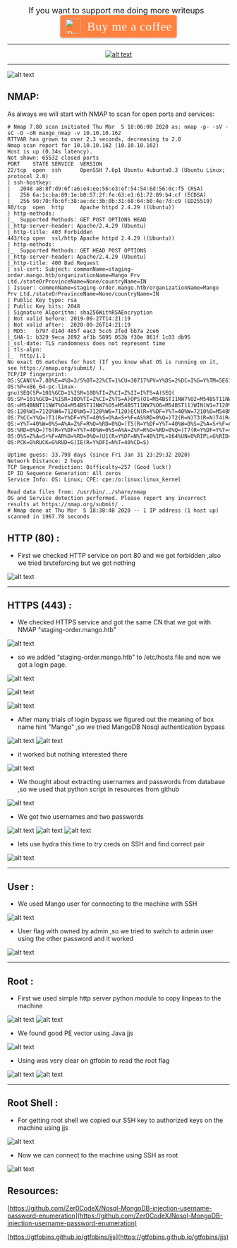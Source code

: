 
<div align="center"><font size="4">If you want to support me doing more writeups&nbsp;&nbsp;</font><style>.bmc-button img{height: 34px !important;width: 35px !important;margin-bottom: 1px !important;box-shadow: none !important;border: none !important;vertical-align: middle !important;}.bmc-button{padding: 7px 10px 7px 10px !important;line-height: 35px !important;height:51px !important;min-width:217px !important;text-decoration: none !important;display:inline-flex !important;color:#FFFFFF !important;background-color:#FF813F !important;border-radius: 5px !important;border: 1px solid transparent !important;padding: 7px 10px 7px 10px !important;font-size: 22px !important;letter-spacing: 0.6px !important;box-shadow: 0px 1px 2px rgba(190, 190, 190, 0.5) !important;-webkit-box-shadow: 0px 1px 2px 2px rgba(190, 190, 190, 0.5) !important;margin: 0 auto !important;font-family:'Cookie', cursive !important;-webkit-box-sizing: border-box !important;box-sizing: border-box !important;-o-transition: 0.3s all linear !important;-webkit-transition: 0.3s all linear !important;-moz-transition: 0.3s all linear !important;-ms-transition: 0.3s all linear !important;transition: 0.3s all linear !important;}.bmc-button:hover, .bmc-button:active, .bmc-button:focus {-webkit-box-shadow: 0px 1px 2px 2px rgba(190, 190, 190, 0.5) !important;text-decoration: none !important;box-shadow: 0px 1px 2px 2px rgba(190, 190, 190, 0.5) !important;opacity: 0.85 !important;color:#FFFFFF !important;}</style><link href="https://fonts.googleapis.com/css?family=Cookie" rel="stylesheet"><a class="bmc-button" target="_blank" href="https://www.buymeacoffee.com/Zer0Code"><img src="https://cdn.buymeacoffee.com/buttons/bmc-new-btn-logo.svg" alt="Buy me a coffee"><span style="margin-left:15px;font-size:28px !important;">Buy me a coffee</span></a></div>


---

<div align="center">
<a href="https://www.hackthebox.eu/profile/131282" title="Zer0Code"><img src="https://www.hackthebox.eu/badge/image/131282" alt="alt text" /></a></div>


---

[logo]: Mango.jpg
![alt text](Mango.jpg "Mango")

## NMAP:
As always we will start with NMAP to scan for open ports and services:

```console
# Nmap 7.80 scan initiated Thu Mar  5 18:06:00 2020 as: nmap -p- -sV -sC -O -oN mango_nmap -v 10.10.10.162
RTTVAR has grown to over 2.3 seconds, decreasing to 2.0
Nmap scan report for 10.10.10.162 (10.10.10.162)
Host is up (0.34s latency).
Not shown: 65532 closed ports
PORT    STATE SERVICE  VERSION
22/tcp  open  ssh      OpenSSH 7.6p1 Ubuntu 4ubuntu0.3 (Ubuntu Linux; protocol 2.0)
| ssh-hostkey: 
|   2048 a8:8f:d9:6f:a6:e4:ee:56:e3:ef:54:54:6d:56:0c:f5 (RSA)
|   256 6a:1c:ba:89:1e:b0:57:2f:fe:63:e1:61:72:89:b4:cf (ECDSA)
|_  256 90:70:fb:6f:38:ae:dc:3b:0b:31:68:64:b0:4e:7d:c9 (ED25519)
80/tcp  open  http     Apache httpd 2.4.29 ((Ubuntu))
| http-methods: 
|_  Supported Methods: GET POST OPTIONS HEAD
|_http-server-header: Apache/2.4.29 (Ubuntu)
|_http-title: 403 Forbidden
443/tcp open  ssl/http Apache httpd 2.4.29 ((Ubuntu))
| http-methods: 
|_  Supported Methods: GET HEAD POST OPTIONS
|_http-server-header: Apache/2.4.29 (Ubuntu)
|_http-title: 400 Bad Request
| ssl-cert: Subject: commonName=staging-order.mango.htb/organizationName=Mango Prv Ltd./stateOrProvinceName=None/countryName=IN
| Issuer: commonName=staging-order.mango.htb/organizationName=Mango Prv Ltd./stateOrProvinceName=None/countryName=IN
| Public Key type: rsa
| Public Key bits: 2048
| Signature Algorithm: sha256WithRSAEncryption
| Not valid before: 2019-09-27T14:21:19
| Not valid after:  2020-09-26T14:21:19
| MD5:   b797 d14d 485f eac3 5cc6 2fed bb7a 2ce6
|_SHA-1: b329 9eca 2892 af1b 5895 053b f30e 861f 1c03 db95
|_ssl-date: TLS randomness does not represent time
| tls-alpn: 
|_  http/1.1
No exact OS matches for host (If you know what OS is running on it, see https://nmap.org/submit/ ).
TCP/IP fingerprint:
OS:SCAN(V=7.80%E=4%D=3/5%OT=22%CT=1%CU=30717%PV=Y%DS=2%DC=I%G=Y%TM=5E612B18
OS:%P=x86_64-pc-linux-gnu)SEQ(SP=101%GCD=1%ISR=10D%TI=Z%CI=Z%II=I%TS=A)SEQ(
OS:SP=101%GCD=1%ISR=10D%TI=Z%CI=Z%TS=A)OPS(O1=M54BST11NW7%O2=M54BST11NW7%O3
OS:=M54BNNT11NW7%O4=M54BST11NW7%O5=M54BST11NW7%O6=M54BST11)WIN(W1=7120%W2=7
OS:120%W3=7120%W4=7120%W5=7120%W6=7120)ECN(R=Y%DF=Y%T=40%W=7210%O=M54BNNSNW
OS:7%CC=Y%Q=)T1(R=Y%DF=Y%T=40%S=O%A=S+%F=AS%RD=0%Q=)T2(R=N)T3(R=N)T4(R=Y%DF
OS:=Y%T=40%W=0%S=A%A=Z%F=R%O=%RD=0%Q=)T5(R=Y%DF=Y%T=40%W=0%S=Z%A=S+%F=AR%O=
OS:%RD=0%Q=)T6(R=Y%DF=Y%T=40%W=0%S=A%A=Z%F=R%O=%RD=0%Q=)T7(R=Y%DF=Y%T=40%W=
OS:0%S=Z%A=S+%F=AR%O=%RD=0%Q=)U1(R=Y%DF=N%T=40%IPL=164%UN=0%RIPL=G%RID=G%RI
OS:PCK=G%RUCK=G%RUD=G)IE(R=Y%DFI=N%T=40%CD=S)

Uptime guess: 33.798 days (since Fri Jan 31 23:29:32 2020)
Network Distance: 2 hops
TCP Sequence Prediction: Difficulty=257 (Good luck!)
IP ID Sequence Generation: All zeros
Service Info: OS: Linux; CPE: cpe:/o:linux:linux_kernel

Read data files from: /usr/bin/../share/nmap
OS and Service detection performed. Please report any incorrect results at https://nmap.org/submit/ .
# Nmap done at Thu Mar  5 18:38:48 2020 -- 1 IP address (1 host up) scanned in 1967.78 seconds
```
## HTTP (80) :
* First we checked HTTP service on port 80 and we got forbidden ,also we tried bruteforcing but we got nothing

![alt text](01.png "Mango")

---
## HTTPS (443) :

* We checked HTTPS service and got the same CN that we got with NMAP "staging-order.mango.htb"

![alt text](02.png "Mango")

* so we added “staging-order.mango.htb” to /etc/hosts file and now we got a login page.

![alt text](03.png "Mango")

![alt text](04.png "Mango")

![alt text](05.png "Mango")

* After many trials of login bypass we figured out the meaning of box name hint "Mango" ,so we tried MangoDB Nosql authentication bypass 

![alt text](06.png "Mango")
![alt text](07.png "Mango")

* it worked but nothing interested there

![alt text](08.png "Mango")

* We thought about extracting usernames and passwords from database ,so we used that python script in resources from github

![alt text](09.png "Mango")

* We got two usernames and two passwords

![alt text](10.png "Mango")
![alt text](11.png "Mango")
![alt text](12.png "Mango")

* lets use hydra this time to try creds on SSH and find correct pair 

![alt text](13.png "Mango")

---
## User :

* We used Mango user for connecting to the machine with SSH

![alt text](14.png "Mango")

* User flag with owned by admin ,so we tried to switch to admin user using the other password and it worked 

![alt text](15.png "Mango")

---
## Root :

* First we used simple http server python module to copy linpeas to the machine

![alt text](16.png "Mango")
![alt text](17.png "Mango")

* We found good PE vector using Java jjs 

![alt text](18.png "Mango")

* Using was very clear on gtfobin to read the root flag

![alt text](19.png "Mango")
![alt text](20.png "Mango")

---

## Root Shell :

* For getting root shell we copied our SSH key to authorized keys on the machine using jjs

![alt text](21.png "Mango")

* Now we can connect to the machine using SSH as root

![alt text](22.png "Mango")
















## Resources:

[https://github.com/Zer0CodeX/Nosql-MongoDB-injection-username-password-enumeration](https://github.com/Zer0CodeX/Nosql-MongoDB-injection-username-password-enumeration)

[https://gtfobins.github.io/gtfobins/jjs](https://gtfobins.github.io/gtfobins/jjs)

